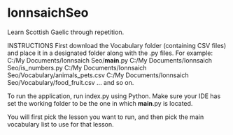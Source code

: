 # IonnsaichSeo
Learn Scottish Gaelic through repetition.

INSTRUCTIONS
First download the Vocabulary folder (containing CSV files) and place it in a designated folder along with the .py files. For example:
C:/My Documents/Ionnsaich Seo/__main__.py
C:/My Documents/Ionnsaich Seo/is_numbers.py
C:/My Documents/Ionnsaich Seo/Vocabulary/animals_pets.csv
C:/My Documents/Ionnsaich Seo/Vocabulary/food_fruit.csv
... and so on.

To run the application, run index.py using Python. Make sure your IDE has set the working folder to be the one in which __main__.py is located.

You will first pick the lesson you want to run, and then pick the main vocabulary list to use for that lesson. 